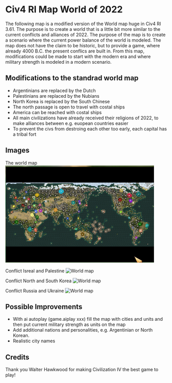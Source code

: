# Civ4 RI Map World of 2022
The following map is a modified version of the World map huge in Civ4 RI 3.61. The purpose is to create a world that is a little bit more similar to the current conflicts and alliances of 2022. The purpose of the map is 
to create a scenario where the current power balance of the world is modeled. The map does not have the claim to be historic, but to provide a game, where already 4000 B.C. the present conflics are built in. From this map,
modifications could be made to start with the modern era and where military strength is modeled in a modern scenario.

## Modifications to the standrad world map
- Argentinians are replaced by the Dutch
- Palestinians are replaced by the Nubians
- North Korea is replaced by the South Chinese
- The north passage is open to travel with costal ships
- America can be reached with costal ships
- All main civilizations have already received their religions of 2022, to make alliances between e.g. euopean countries easier
- To prevent the civs from destroing each other too early, each capital has a tribal fort

## Images

The world map
![World map](./_images/world_map.png)

Conflict Isreal and Palestine
![World map](./_images/isreal_palestine.png)

Conflict North and South Korea
![World map](./_images/north_south_korea.png)

Conflict Russia and Ukraine
![World map](./_images/ukraine_russia.png)

## Possible Improvements
- With ai autoplay (game.aiplay xxx) fill the map with cities and units and then put current military strength as units on the map
- Add additional nations and personalities, e.g. Argentinian or North Korean.
- Realistic city names

## Credits
Thank you Walter Hawkwood for making Civilization IV the best game to play!
